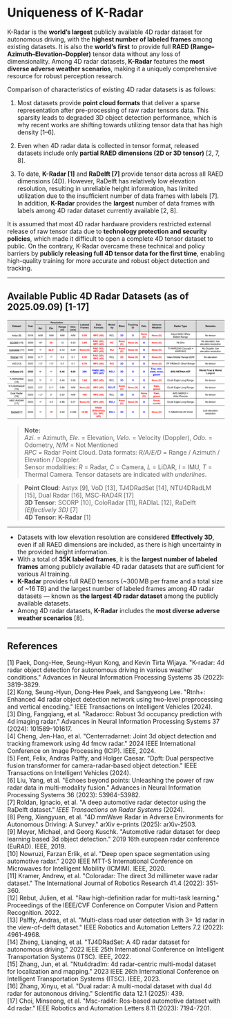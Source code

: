 # Uniqueness of K-Radar  
K-Radar is the **world’s largest** publicly available 4D radar dataset for autonomous driving, with the **highest number of labeled frames** among existing datasets. It is also the **world’s first** to provide full **RAED (Range–Azimuth–Elevation–Doppler)** tensor data without any loss of dimensionality. Among 4D radar datasets, **K-Radar** features the **most diverse adverse weather scenarios**, making it a uniquely comprehensive resource for robust perception research.


Comparison of characteristics of existing 4D radar datasets is as follows:     


1. Most datasets provide **point cloud formats** that deliver a sparse representation after pre-processing of raw radar tensors data. This sparsity leads to degraded 3D object detection performance, which is why recent works are shifting towards utilizing tensor data that has high density [1–6].   

2. Even when 4D radar data is collected in tensor format, released datasets include only **partial RAED dimensions (2D or 3D tensor)** [2, 7, 8].    

3. To date, **K-Radar [1]** and **RaDelft [7]** provide tensor data across all RAED dimensions (4D). However, RaDelft has relatively low elevation resolution, resulting in unreliable height information, has limited utilization due to the insufficient number of data frames with labels [7]. In addition, **K-Radar** provides the **largest** number of data frames with labels among 4D radar dataset currently available [2, 8].   



It is assumed that most 4D radar hardware providers restricted external release of raw tensor data due to **technology protection and security policies**, which made it difficult to open a complete 4D tensor dataset to public.  On the contrary, K-Radar overcame these technical and policy barriers by **publicly releasing full 4D tensor data for the first time**, enabling high-quality training for more accurate and robust object detection and tracking.    

---

## Available Public 4D Radar Datasets (as of 2025.09.09) [1-17]

![K-Radar Table Comparison](./imgs/Comparsion_4D_radar_table.png)
> **Note:**  
> *Azi.* = Azimuth, *Ele.* = Elevation, *Velo.* = Velocity (Doppler), *Odo.* = Odometry, *N/M* = Not Mentioned  
> *RPC* = Radar Point Cloud. Data formats: *R/A/E/D* = Range / Azimuth / Elevation / Doppler.  
> Sensor modalities: *R* = Radar, *C* = Camera, *L* = LiDAR, *I* = IMU, *T* = Thermal Camera.
> Tensor datasets are indicated with _underlines_.
 
> **Point Cloud**: Astyx [9], VoD [13], TJ4DRadSet [14], NTU4DRadLM [15], Dual Radar [16], MSC-RAD4R [17]    
> **3D Tensor**: SCORP [10], ColoRadar [11], RADIaL [12], RaDelft *(Effectively 3D)* [7]    
> **4D Tensor**: **K-Radar** [1]    
 
---
- Datasets with low elevation resolution are considered **Effectively 3D**, even if all RAED dimensions are included, as there is high uncertainty in the provided height information.   
- With a total of **35K labeled frames**, it is the  **largest number of labeled frames** among publicly available 4D radar datasets that are sufficient for various AI training.
- **K-Radar** provides full RAED tensors (~300 MB per frame and a total size of ~16 TB) and the largest number of labeled frames among 4D radar datasets — known as **the largest 4D radar dataset** among the publicly available datasets.
- Among 4D radar datasets, **K-Radar** includes the **most diverse adverse weather scenarios** [8].     

---

## References
[1] Paek, Dong-Hee, Seung-Hyun Kong, and Kevin Tirta Wijaya. "K-radar: 4d radar object detection for autonomous driving in various weather conditions." Advances in Neural Information Processing Systems 35 (2022): 3819-3829.   
[2] Kong, Seung-Hyun, Dong-Hee Paek, and Sangyeong Lee. "Rtnh+: Enhanced 4d radar object detection network using two-level preprocessing and vertical encoding." IEEE Transactions on Intelligent Vehicles (2024).   
[3] Ding, Fangqiang, et al. "Radarocc: Robust 3d occupancy prediction with 4d imaging radar." Advances in Neural Information Processing Systems 37 (2024): 101589-101617.   
[4] Cheng, Jen-Hao, et al. "Centerradarnet: Joint 3d object detection and tracking framework using 4d fmcw radar." 2024 IEEE International Conference on Image Processing (ICIP). IEEE, 2024.   
[5] Fent, Felix, Andras Palffy, and Holger Caesar. "Dpft: Dual perspective fusion transformer for camera-radar-based object detection." IEEE Transactions on Intelligent Vehicles (2024).   
[6] Liu, Yang, et al. "Echoes beyond points: Unleashing the power of raw radar data in multi-modality fusion." Advances in Neural Information Processing Systems 36 (2023): 53964-53982.   
[7] Roldan, Ignacio, et al. "A deep automotive radar detector using the RaDelft dataset." *IEEE Transactions on Radar Systems* (2024).      
[8] Peng, Xiangyuan, et al. "4D mmWave Radar in Adverse Environments for Autonomous Driving: A Survey." arXiv e-prints (2025): arXiv-2503.   
[9] Meyer, Michael, and Georg Kuschk. "Automotive radar dataset for deep learning based 3d object detection." 2019 16th european radar conference (EuRAD). IEEE, 2019.   
[10] Nowruzi, Farzan Erlik, et al. "Deep open space segmentation using automotive radar." 2020 IEEE MTT-S International Conference on Microwaves for Intelligent Mobility (ICMIM). IEEE, 2020.   
[11] Kramer, Andrew, et al. "Coloradar: The direct 3d millimeter wave radar dataset." The International Journal of Robotics Research 41.4 (2022): 351-360.   
[12] Rebut, Julien, et al. "Raw high-definition radar for multi-task learning." Proceedings of the IEEE/CVF Conference on Computer Vision and Pattern Recognition. 2022.   
[13] Palffy, Andras, et al. "Multi-class road user detection with 3+ 1d radar in the view-of-delft dataset." IEEE Robotics and Automation Letters 7.2 (2022): 4961-4968.   
[14] Zheng, Lianqing, et al. "TJ4DRadSet: A 4D radar dataset for autonomous driving." 2022 IEEE 25th International Conference on Intelligent Transportation Systems (ITSC). IEEE, 2022.   
[15] Zhang, Jun, et al. "Ntu4dradlm: 4d radar-centric multi-modal dataset for localization and mapping." 2023 IEEE 26th International Conference on Intelligent Transportation Systems (ITSC). IEEE, 2023.   
[16] Zhang, Xinyu, et al. "Dual radar: A multi-modal dataset with dual 4d radar for autononous driving." Scientific data 12.1 (2025): 439.   
[17] Choi, Minseong, et al. "Msc-rad4r: Ros-based automotive dataset with 4d radar." IEEE Robotics and Automation Letters 8.11 (2023): 7194-7201.
